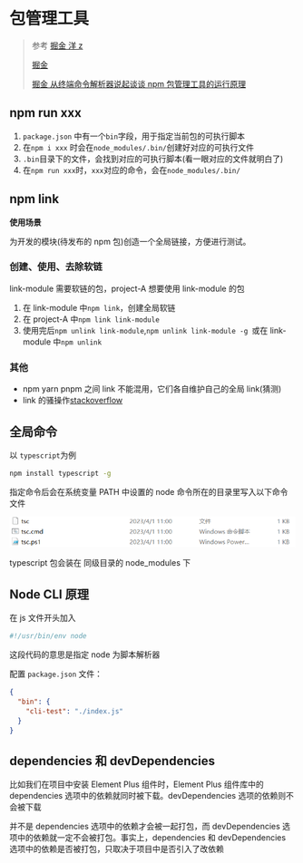 # 包管理工具

> 参考 [掘金 洋 z](https://juejin.cn/post/7176963409236197413)
>
> [掘金](https://juejin.cn/post/6844904030620090382)
>
> [掘金 从终端命令解析器说起谈谈 npm 包管理工具的运行原理](https://juejin.cn/post/7161063570594070559)

## npm run xxx

1. `package.json` 中有一个`bin`字段，用于指定当前包的可执行脚本
2. 在`npm i xxx` 时会在`node_modules/.bin/`创建好对应的可执行文件
3. `.bin`目录下的文件，会找到对应的可执行脚本(看一眼对应的文件就明白了)
4. 在`npm run xxx`时，`xxx`对应的命令，会在`node_modules/.bin/`

## npm link

**使用场景**

为开发的模块(待发布的 npm 包)创造一个全局链接，方便进行测试。

### 创建、使用、去除软链

link-module 需要软链的包，project-A 想要使用 link-module 的包

1. 在 link-module 中`npm link`，创建全局软链
2. 在 project-A 中`npm link link-module`
3. 使用完后`npm unlink link-module`,`npm unlink link-module -g `或在 link-module 中`npm unlink`

### 其他

- npm yarn pnpm 之间 link 不能混用，它们各自维护自己的全局 link(猜测)
- link 的骚操作[stackoverflow](https://stackoverflow.com/questions/72032028/can-pnpm-replace-npm-link-yarn-link)

## 全局命令

以 `typescript`为例

```bash
npm install typescript -g
```

指定命令后会在系统变量 PATH 中设置的 node 命令所在的目录里写入以下命令文件

![npm-global-install](./images/npm-global-install.png)

typescript 包会装在 同级目录的 node_modules 下

## Node CLI 原理

在 js 文件开头加入

```js
#!/usr/bin/env node
```

这段代码的意思是指定 node 为脚本解析器

配置 `package.json` 文件：

```json
{
  "bin": {
    "cli-test": "./index.js"
  }
}
```

## dependencies 和 devDependencies

比如我们在项目中安装 Element Plus 组件时，Element Plus 组件库中的 dependencies 选项中的依赖就同时被下载。devDependencies 选项的依赖则不会被下载

并不是 dependencies 选项中的依赖才会被一起打包，而 devDependencies 选项中的依赖就一定不会被打包。事实上，dependencies 和 devDependencies 选项中的依赖是否被打包，只取决于项目中是否引入了改依赖
